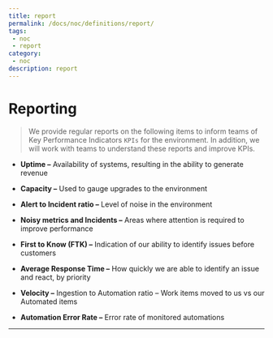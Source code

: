 ```yaml
---
title: report
permalink: /docs/noc/definitions/report/
tags: 
 - noc
 - report
category:
 - noc
description: report
---
```



# Reporting  

> We provide regular reports on the following items to inform teams of Key Performance Indicators `KPIs` for the environment. In addition, we will work with teams to understand these reports and improve KPIs.  

  * **Uptime –** Availability of systems, resulting in the ability to generate revenue  

  * **Capacity –** Used to gauge upgrades to the environment  
  
  * **Alert to Incident ratio –** Level of noise in the environment  
  
  * **Noisy metrics and Incidents –** Areas where attention is required to improve performance  
  
  * **First to Know (FTK) –** Indication of our ability to identify issues before customers  
  
  * **Average Response Time –** How quickly we are able to identify an issue and react, by priority  
  
  * **Velocity –** Ingestion to Automation ratio – Work items moved to us vs our Automated items  
  
  * **Automation Error Rate –** Error rate of monitored automations  

---


